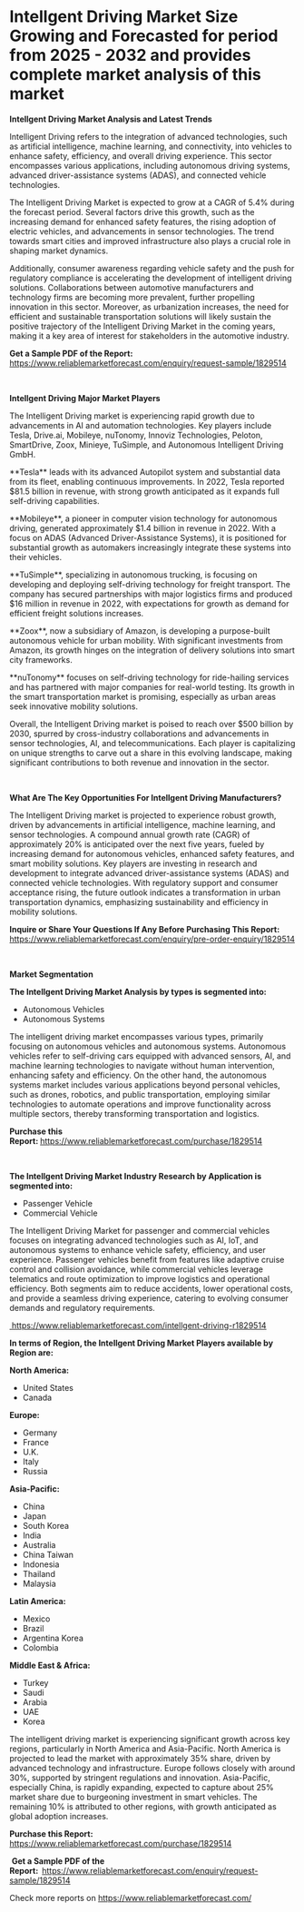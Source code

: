 <p><h1>Intellgent Driving Market Size Growing and Forecasted for period from 2025 - 2032 and provides complete market analysis of this market</h1></p><p><strong>Intellgent Driving Market Analysis and Latest Trends</strong></p>
<p><p>Intelligent Driving refers to the integration of advanced technologies, such as artificial intelligence, machine learning, and connectivity, into vehicles to enhance safety, efficiency, and overall driving experience. This sector encompasses various applications, including autonomous driving systems, advanced driver-assistance systems (ADAS), and connected vehicle technologies. </p><p>The Intelligent Driving Market is expected to grow at a CAGR of 5.4% during the forecast period. Several factors drive this growth, such as the increasing demand for enhanced safety features, the rising adoption of electric vehicles, and advancements in sensor technologies. The trend towards smart cities and improved infrastructure also plays a crucial role in shaping market dynamics. </p><p>Additionally, consumer awareness regarding vehicle safety and the push for regulatory compliance is accelerating the development of intelligent driving solutions. Collaborations between automotive manufacturers and technology firms are becoming more prevalent, further propelling innovation in this sector. Moreover, as urbanization increases, the need for efficient and sustainable transportation solutions will likely sustain the positive trajectory of the Intelligent Driving Market in the coming years, making it a key area of interest for stakeholders in the automotive industry.</p></p>
<p><strong>Get a Sample PDF of the Report:&nbsp;</strong> <a href="https://www.reliablemarketforecast.com/enquiry/request-sample/1829514?utm_campaign=3539&utm_medium=2&utm_source=Github&utm_content=ia&utm_term=26032025&utm_id=intellgent-driving">https://www.reliablemarketforecast.com/enquiry/request-sample/1829514</a></p>
<p>&nbsp;</p>
<p><strong>Intellgent Driving Major Market Players</strong></p>
<p><p>The Intelligent Driving market is experiencing rapid growth due to advancements in AI and automation technologies. Key players include Tesla, Drive.ai, Mobileye, nuTonomy, Innoviz Technologies, Peloton, SmartDrive, Zoox, Minieye, TuSimple, and Autonomous Intelligent Driving GmbH.</p><p>**Tesla** leads with its advanced Autopilot system and substantial data from its fleet, enabling continuous improvements. In 2022, Tesla reported $81.5 billion in revenue, with strong growth anticipated as it expands full self-driving capabilities.</p><p>**Mobileye**, a pioneer in computer vision technology for autonomous driving, generated approximately $1.4 billion in revenue in 2022. With a focus on ADAS (Advanced Driver-Assistance Systems), it is positioned for substantial growth as automakers increasingly integrate these systems into their vehicles.</p><p>**TuSimple**, specializing in autonomous trucking, is focusing on developing and deploying self-driving technology for freight transport. The company has secured partnerships with major logistics firms and produced $16 million in revenue in 2022, with expectations for growth as demand for efficient freight solutions increases.</p><p>**Zoox**, now a subsidiary of Amazon, is developing a purpose-built autonomous vehicle for urban mobility. With significant investments from Amazon, its growth hinges on the integration of delivery solutions into smart city frameworks.</p><p>**nuTonomy** focuses on self-driving technology for ride-hailing services and has partnered with major companies for real-world testing. Its growth in the smart transportation market is promising, especially as urban areas seek innovative mobility solutions.</p><p>Overall, the Intelligent Driving market is poised to reach over $500 billion by 2030, spurred by cross-industry collaborations and advancements in sensor technologies, AI, and telecommunications. Each player is capitalizing on unique strengths to carve out a share in this evolving landscape, making significant contributions to both revenue and innovation in the sector.</p></p>
<p>&nbsp;</p>
<p><strong>What Are The Key Opportunities For Intellgent Driving Manufacturers?</strong></p>
<p><p>The Intelligent Driving market is projected to experience robust growth, driven by advancements in artificial intelligence, machine learning, and sensor technologies. A compound annual growth rate (CAGR) of approximately 20% is anticipated over the next five years, fueled by increasing demand for autonomous vehicles, enhanced safety features, and smart mobility solutions. Key players are investing in research and development to integrate advanced driver-assistance systems (ADAS) and connected vehicle technologies. With regulatory support and consumer acceptance rising, the future outlook indicates a transformation in urban transportation dynamics, emphasizing sustainability and efficiency in mobility solutions.</p></p>
<p><strong>Inquire or Share Your Questions If Any Before Purchasing This Report:</strong> <a href="https://www.reliablemarketforecast.com/enquiry/pre-order-enquiry/1829514?utm_campaign=3539&utm_medium=2&utm_source=Github&utm_content=ia&utm_term=26032025&utm_id=intellgent-driving">https://www.reliablemarketforecast.com/enquiry/pre-order-enquiry/1829514</a></p>
<p>&nbsp;</p>
<p><strong>Market Segmentation</strong></p>
<p><strong>The Intellgent Driving Market Analysis by types is segmented into:</strong></p>
<p><ul><li>Autonomous Vehicles</li><li>Autonomous Systems</li></ul></p>
<p><p>The intelligent driving market encompasses various types, primarily focusing on autonomous vehicles and autonomous systems. Autonomous vehicles refer to self-driving cars equipped with advanced sensors, AI, and machine learning technologies to navigate without human intervention, enhancing safety and efficiency. On the other hand, the autonomous systems market includes various applications beyond personal vehicles, such as drones, robotics, and public transportation, employing similar technologies to automate operations and improve functionality across multiple sectors, thereby transforming transportation and logistics.</p></p>
<p><strong>Purchase this Report:&nbsp;</strong><a href="https://www.reliablemarketforecast.com/purchase/1829514?utm_campaign=3539&utm_medium=2&utm_source=Github&utm_content=ia&utm_term=26032025&utm_id=intellgent-driving">https://www.reliablemarketforecast.com/purchase/1829514</a></p>
<p>&nbsp;</p>
<p><strong>The Intellgent Driving Market Industry Research by Application is segmented into:</strong></p>
<p><ul><li>Passenger Vehicle</li><li>Commercial Vehicle</li></ul></p>
<p><p>The Intelligent Driving Market for passenger and commercial vehicles focuses on integrating advanced technologies such as AI, IoT, and autonomous systems to enhance vehicle safety, efficiency, and user experience. Passenger vehicles benefit from features like adaptive cruise control and collision avoidance, while commercial vehicles leverage telematics and route optimization to improve logistics and operational efficiency. Both segments aim to reduce accidents, lower operational costs, and provide a seamless driving experience, catering to evolving consumer demands and regulatory requirements.</p></p>
<p><a href="https://www.reliablemarketforecast.com/intellgent-driving-r1829514?utm_campaign=3539&utm_medium=2&utm_source=Github&utm_content=ia&utm_term=26032025&utm_id=intellgent-driving">&nbsp;https://www.reliablemarketforecast.com/intellgent-driving-r1829514</a></p>
<p><strong>In terms of Region, the Intellgent Driving Market Players available by Region are:</strong></p>
<p>
    <p> <strong> North America: </strong>
        <ul>
            <li>United States</li>
            <li>Canada</li>
        </ul>
        </p> 
    <p> <strong> Europe: </strong>
        <ul>
            <li>Germany</li>
            <li>France</li>
            <li>U.K.</li>
            <li>Italy</li>
            <li>Russia</li>
        </ul>
        </p> 
    <p> <strong> Asia-Pacific: </strong>
        <ul>
            <li>China</li>
            <li>Japan</li>
            <li>South Korea</li>
            <li>India</li>
            <li>Australia</li>
            <li>China Taiwan</li>
            <li>Indonesia</li>
            <li>Thailand</li>
            <li>Malaysia</li>
        </ul>
        </p> 
    <p> <strong> Latin America: </strong>
        <ul>
            <li>Mexico</li>
            <li>Brazil</li>
            <li>Argentina Korea</li>
            <li>Colombia</li>
        </ul>
        </p> 
    <p> <strong> Middle East & Africa: </strong>
        <ul>
            <li>Turkey</li>
            <li>Saudi</li>
            <li>Arabia</li>
            <li>UAE</li>
            <li>Korea</li>
        </ul>
    </p>
    </p>
<p><p>The intelligent driving market is experiencing significant growth across key regions, particularly in North America and Asia-Pacific. North America is projected to lead the market with approximately 35% share, driven by advanced technology and infrastructure. Europe follows closely with around 30%, supported by stringent regulations and innovation. Asia-Pacific, especially China, is rapidly expanding, expected to capture about 25% market share due to burgeoning investment in smart vehicles. The remaining 10% is attributed to other regions, with growth anticipated as global adoption increases.</p></p>
<p><strong>Purchase this Report: </strong><a href="https://www.reliablemarketforecast.com/purchase/1829514?utm_campaign=3539&utm_medium=2&utm_source=Github&utm_content=ia&utm_term=26032025&utm_id=intellgent-driving">https://www.reliablemarketforecast.com/purchase/1829514</a></p>
<p>&nbsp;<strong>Get a Sample PDF of the Report:&nbsp;&nbsp;</strong><a href="https://www.reliablemarketforecast.com/enquiry/request-sample/1829514?utm_campaign=3539&utm_medium=2&utm_source=Github&utm_content=ia&utm_term=26032025&utm_id=intellgent-driving">https://www.reliablemarketforecast.com/enquiry/request-sample/1829514</a></p>
<p><strong></strong></p>
<p>Check more reports on <a href="https://www.reliablemarketforecast.com/?utm_campaign=3539&utm_medium=2&utm_source=Github&utm_content=ia&utm_term=26032025&utm_id=intellgent-driving">https://www.reliablemarketforecast.com/</a></p>